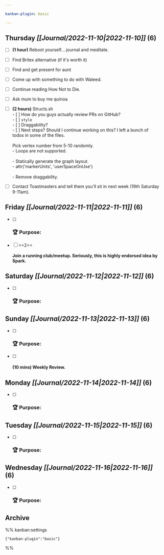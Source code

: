 ```yaml
---

kanban-plugin: basic

---
```



## **Thursday** *[[Journal/2022-11-10|2022-11-10]]* (6)
- [ ] **(1 hour)** Reboot yourself... journal and meditate.
- [ ] Find Britex alternative (if it's worth it)
- [ ] Find and get present for aunt
- [ ] Come up with something to do with Waleed.
- [ ] Continue reading How Not to Die.
- [ ] Ask mum to buy me quinoa
- [ ] **(2 hours)** Structs.sh<br>- [ ] How do you guys actually review PRs on GitHub?<br>- [ ] `style`<br>- [ ] Draggability?<br>- [ ] Next steps? Should I continue working on this? I left a bunch of todos in some of the files.<br><br>Pick vertex number from 5-10 randomly.<br>- Loops are not supported.<br><br>- Statically generate the graph layout.<br>- attr('markerUnits', 'userSpaceOnUse')<br><br>- Remove draggability.
- [ ] Contact Toastmasters and tell them you'll sit in next week (19th Saturday 9-11am).


## **Friday** *[[Journal/2022-11-11|2022-11-11]]* (6)

- [ ] ### **🏆 Purpose**:
- [ ] ==2==<br><br>**Join a running club/meetup. Seriously, this is highly endorsed idea by Spark.**


## **Saturday** *[[Journal/2022-11-12|2022-11-12]]* (6)

- [ ] ### **🏆 Purpose**:


## **Sunday** *[[Journal/2022-11-13|2022-11-13]]* (6)

- [ ] ### **🏆 Purpose**:
- [ ] #### **(10 mins)** Weekly Review.


## **Monday** *[[Journal/2022-11-14|2022-11-14]]* (6)

- [ ] ### **🏆 Purpose**:


## **Tuesday** *[[Journal/2022-11-15|2022-11-15]]* (6)

- [ ] ### **🏆 Purpose**:


## **Wednesday** *[[Journal/2022-11-16|2022-11-16]]* (6)

- [ ] ### **🏆 Purpose**:


## Archive





%% kanban:settings
```
{"kanban-plugin":"basic"}
```
%%